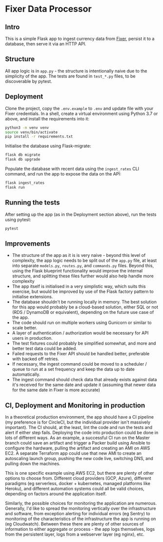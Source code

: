 # Fixer Data Processor

## Intro
This is a simple Flask app to ingest currency data from [Fixer](http://fixer.io), persist it to a database, then serve it via an HTTP API.

## Structure
All app logic is in `app.py` - the structure is intentionally naive due to the simplicity of the app.  The tests are found in `test_*.py` files, to be discoverable by pytest.

## Deployment
Clone the project, copy the `.env.example` to `.env` and update file with your Fixer credentials. In a shell, create a virtual environment using Python 3.7 or above, and install the requirements into it:

```sh
python3 -m venv venv
source venv/bin/activate
pip install -r requirements.txt
```

Initialise the database using Flask-migrate:

```sh
flask db migrate
flask db upgrade
```

Populate the database with recent data using the `ingest_rates` CLI command, and run the app to expose the data on the API:

```sh
flask ingest_rates
flask run
```

## Running the tests
After setting up the app (as in the Deployment section above), run the tests using pytest:

```sh
pytest
```

## Improvements
- The structure of the app as it is is very naive - beyond this level of complexity, the app logic needs to be split out of the `app.py` file, at least into separate `models.py`, `routes.py`, and `commands.py` files.  Beyond this, using the Flask blueprint functionality would improve the internal structure, and splitting these files further would also help handle more complexity
- The app itself is initialised in a very simplistic way, which suits this exercise, but would be improved by use of the Flask factory pattern to initialise extensions.
- The database shouldn't be running locally in memory.  The best solution for this app would probably be a cloud-based solution, either SQL or not (RDS / DynamoDB or equivalent), depending on the future use case of the app.
- The code should run on multiple workers using Gunicorn or similar to scale better.
- A layer of authentication / authorization would be necessary for API users in production.
- The test fixtures could probably be simplified somewhat, and more and better test data could be added.
- Failed requests to the Fixer API should be handled better, preferable with backed off retries.
- If necessary, the ingest command could be moved to a scheduler / queue to run at a set frequency and keep the data up to date automatically.
- The ingest command should check data that already exists against data it's received for the same date and update it (assuming that newer data for the same date in Fixer is more accurate)

## CI, Deployment and Monitoring in production
In a theoretical production environment, the app should have a CI pipeline (my preference is for CircleCI, but the individual provider isn't massively important).  The CI should, at the least, lint the code and run the tests and alert if either step fails.  Deploying the code into production could be done in lots of different ways.  As an example, a successful CI run on the Master branch could save an artifact and trigger a Packer build using Ansible to configure the hardware, pulling the artifact and creating an AMI on AWS EC2.  A separate Terraform app could use that new AMI to create an autoscaling launch group, pushing the new code live, switching DNS, and pulling down the machines.

This is one specific example using AWS EC2, but there are plenty of other options to choose from. Different cloud providers (GCP, Azure), different paradigms (eg serverless, docker + kubernetes, managed platforms like Heroku), and different automation systems could all be valid choices, depending on factors around the application itself.

Similarly, the possible choices for monitoring the application are numerous.  Generally, I'd like to spread the monitoring vertically over the infrastructure and software, from exception alerting for individual errors (eg Sentry) to monitoring of the characteristics of the infrastructure the app is running on (eg Cloudwatch).  Between these there are plenty of other sources of information to either aggregate or process - the app logs themselves, logs from the persistent layer, logs from a webserver layer (eg nginx), etc.